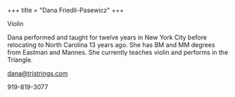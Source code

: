 +++
title = "Dana Friedli-Pasewicz"
+++

Violin

<!--more-->

Dana performed and taught for twelve years in New York City before relocating to North Carolina 13 years ago. She has BM and MM degrees from Eastman and Mannes. She currently teaches violin and performs in the Triangle.

dana@tristrings.com

919-819-3077
